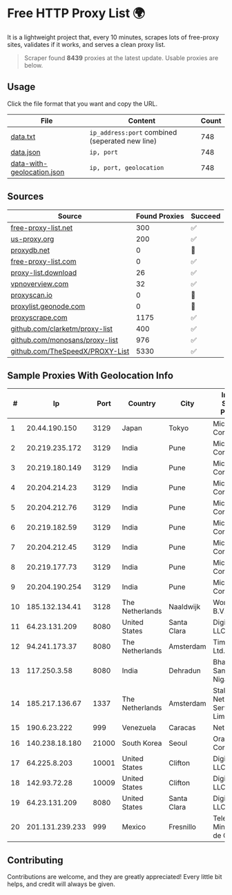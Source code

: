 
# Free HTTP Proxy List 🌍

It is a lightweight project that, every 10 minutes, scrapes lots of free-proxy sites, validates if it works, and serves a clean proxy list.


> Scraper found **8439** proxies at the latest update. Usable proxies are below.

## Usage

Click the file format that you want and copy the URL.


|File|Content|Count|
|----|-------|-----|
|[data.txt](https://raw.githubusercontent.com/themiralay/Proxy-List-World/master/data.txt)|`ip_address:port` combined (seperated new line)|748|
|[data.json](https://raw.githubusercontent.com/themiralay/Proxy-List-World/master/data.json)|`ip, port`|748|
|[data-with-geolocation.json](https://raw.githubusercontent.com/themiralay/Proxy-List-World/master/data-with-geolocation.json)|`ip, port, geolocation`|748|

## Sources

|Source|Found Proxies|Succeed|
|------|-------------|-------|
|[free-proxy-list.net](https://free-proxy-list.net)|300|✅|
|[us-proxy.org](https://www.us-proxy.org)|200|✅|
|[proxydb.net](http://proxydb.net)|0|🚫|
|[free-proxy-list.com](https://free-proxy-list.com/?page=&port=&type%5B%5D=http&type%5B%5D=https&up_time=0&search=Search)|0|✅|
|[proxy-list.download](https://www.proxy-list.download/HTTP)|26|✅|
|[vpnoverview.com](https://vpnoverview.com/privacy/anonymous-browsing/free-proxy-servers)|32|✅|
|[proxyscan.io](https://www.proxyscan.io)|0|🚫|
|[proxylist.geonode.com](https://proxylist.geonode.com/api/proxy-list?limit=300&page=1&sort_by=lastChecked&sort_type=desc&protocols=http,https)|0|🚫|
|[proxyscrape.com](https://api.proxyscrape.com/v2/?request=displayproxies&protocol=http&timeout=10000&country=all&ssl=all&anonymity=all)|1175|✅|
|[github.com/clarketm/proxy-list](https://raw.githubusercontent.com/clarketm/proxy-list/master/proxy-list-raw.txt)|400|✅|
|[github.com/monosans/proxy-list](https://raw.githubusercontent.com/monosans/proxy-list/main/proxies/http.txt)|976|✅|
|[github.com/TheSpeedX/PROXY-List](https://raw.githubusercontent.com/TheSpeedX/PROXY-List/master/http.txt)|5330|✅|


## Sample Proxies With Geolocation Info

|#|Ip|Port|Country|City|Internet Service Provider|
|-|--|----|-------|----|-------------------------|
|1|20.44.190.150|3129|Japan|Tokyo|Microsoft Corporation|
|2|20.219.235.172|3129|India|Pune|Microsoft Corporation|
|3|20.219.180.149|3129|India|Pune|Microsoft Corporation|
|4|20.204.214.23|3129|India|Pune|Microsoft Corporation|
|5|20.204.212.76|3129|India|Pune|Microsoft Corporation|
|6|20.219.182.59|3129|India|Pune|Microsoft Corporation|
|7|20.204.212.45|3129|India|Pune|Microsoft Corporation|
|8|20.219.177.73|3129|India|Pune|Microsoft Corporation|
|9|20.204.190.254|3129|India|Pune|Microsoft Corporation|
|10|185.132.134.41|3128|The Netherlands|Naaldwijk|WorldStream B.V.|
|11|64.23.131.209|8080|United States|Santa Clara|DigitalOcean, LLC|
|12|94.241.173.37|8080|The Netherlands|Amsterdam|TimeWeb Ltd.|
|13|117.250.3.58|8080|India|Dehradun|Bharat Sanchar Nigam Ltd|
|14|185.217.136.67|1337|The Netherlands|Amsterdam|Stallion Network Services Limited|
|15|190.6.23.222|999|Venezuela|Caracas|Net Uno|
|16|140.238.18.180|21000|South Korea|Seoul|Oracle Corporation|
|17|64.225.8.203|10001|United States|Clifton|DigitalOcean, LLC|
|18|142.93.72.28|10009|United States|Clifton|DigitalOcean, LLC|
|19|64.23.131.209|8080|United States|Santa Clara|DigitalOcean, LLC|
|20|201.131.239.233|999|Mexico|Fresnillo|Telecable del Mineral, S. A. de C.V.|



## Contributing

Contributions are welcome, and they are greatly appreciated! Every
little bit helps, and credit will always be given.

